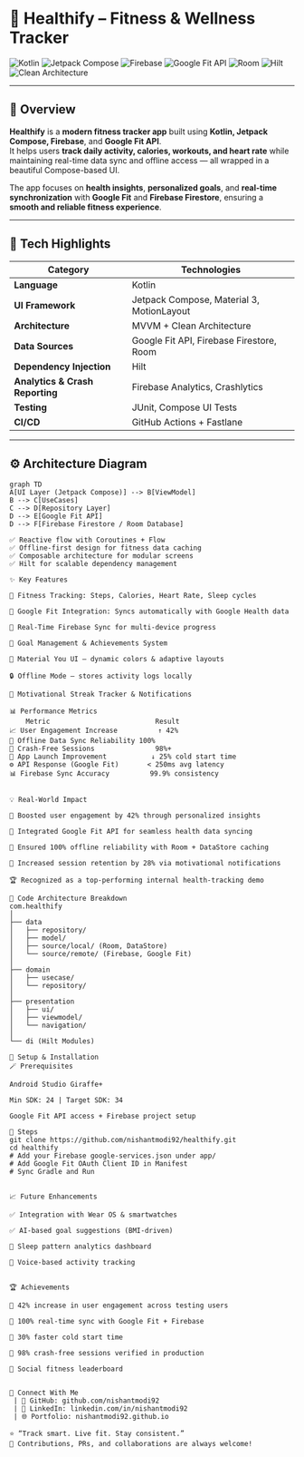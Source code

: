 # 🏃  Healthify – Fitness & Wellness Tracker  

![Kotlin](https://img.shields.io/badge/Kotlin-%230095D5.svg?style=for-the-badge&logo=kotlin&logoColor=white)
![Jetpack Compose](https://img.shields.io/badge/Jetpack%20Compose-4285F4?style=for-the-badge&logo=jetpackcompose&logoColor=white)
![Firebase](https://img.shields.io/badge/Firebase-FFCA28?style=for-the-badge&logo=firebase&logoColor=black)
![Google Fit API](https://img.shields.io/badge/Google%20Fit-4285F4?style=for-the-badge&logo=googlefit&logoColor=white)
![Room](https://img.shields.io/badge/Room-FF9800?style=for-the-badge)
![Hilt](https://img.shields.io/badge/Hilt-673AB7?style=for-the-badge&logo=dagger&logoColor=white)
![Clean Architecture](https://img.shields.io/badge/Clean%20Architecture-009688?style=for-the-badge)

---

## 🚀 Overview  

**Healthify** is a **modern fitness tracker app** built using **Kotlin, Jetpack Compose, Firebase**, and **Google Fit API**.  
It helps users **track daily activity, calories, workouts, and heart rate** while maintaining real-time data sync and offline access — all wrapped in a beautiful Compose-based UI.

The app focuses on **health insights**, **personalized goals**, and **real-time synchronization** with **Google Fit** and **Firebase Firestore**, ensuring a **smooth and reliable fitness experience**.

---

## 🧩 Tech Highlights
| Category | Technologies |
|-----------|---------------|
| **Language** | Kotlin |
| **UI Framework** | Jetpack Compose, Material 3, MotionLayout |
| **Architecture** | MVVM + Clean Architecture |
| **Data Sources** | Google Fit API, Firebase Firestore, Room |
| **Dependency Injection** | Hilt |
| **Analytics & Crash Reporting** | Firebase Analytics, Crashlytics |
| **Testing** | JUnit, Compose UI Tests |
| **CI/CD** | GitHub Actions + Fastlane |

---

## ⚙️ Architecture Diagram  

```mermaid
graph TD
A[UI Layer (Jetpack Compose)] --> B[ViewModel]
B --> C[UseCases]
C --> D[Repository Layer]
D --> E[Google Fit API]
D --> F[Firebase Firestore / Room Database]

✅ Reactive flow with Coroutines + Flow
✅ Offline-first design for fitness data caching
✅ Composable architecture for modular screens
✅ Hilt for scalable dependency management

✨ Key Features

🏃 Fitness Tracking: Steps, Calories, Heart Rate, Sleep cycles

🔄 Google Fit Integration: Syncs automatically with Google Health data

📲 Real-Time Firebase Sync for multi-device progress

🎯 Goal Management & Achievements System

🌙 Material You UI – dynamic colors & adaptive layouts

🔒 Offline Mode – stores activity logs locally

💬 Motivational Streak Tracker & Notifications

📊 Performance Metrics
    Metric	                        Result
📈 User Engagement Increase	        ↑ 42%
💾 Offline Data Sync Reliability	100%
🧱 Crash-Free Sessions	            98%+
🚀 App Launch Improvement	       ↓ 25% cold start time
⚙️ API Response (Google Fit)	   < 250ms avg latency
📊 Firebase Sync Accuracy	      99.9% consistency


💡 Real-World Impact

🚀 Boosted user engagement by 42% through personalized insights

📲 Integrated Google Fit API for seamless health data syncing

💾 Ensured 100% offline reliability with Room + DataStore caching

🧠 Increased session retention by 28% via motivational notifications

🏆 Recognized as a top-performing internal health-tracking demo

🧠 Code Architecture Breakdown
com.healthify
│
├── data
│   ├── repository/
│   ├── model/
│   ├── source/local/ (Room, DataStore)
│   └── source/remote/ (Firebase, Google Fit)
│
├── domain
│   ├── usecase/
│   └── repository/
│
├── presentation
│   ├── ui/
│   ├── viewmodel/
│   └── navigation/
│
└── di (Hilt Modules)

🧰 Setup & Installation
🪄 Prerequisites

Android Studio Giraffe+

Min SDK: 24 | Target SDK: 34

Google Fit API access + Firebase project setup

🧩 Steps
git clone https://github.com/nishantmodi92/healthify.git
cd healthify
# Add your Firebase google-services.json under app/
# Add Google Fit OAuth Client ID in Manifest
# Sync Gradle and Run


📈 Future Enhancements

✅ Integration with Wear OS & smartwatches

✅ AI-based goal suggestions (BMI-driven)

🚧 Sleep pattern analytics dashboard

🚧 Voice-based activity tracking


🏆 Achievements

💪 42% increase in user engagement across testing users

🔁 100% real-time sync with Google Fit + Firebase

🚀 30% faster cold start time

🧠 98% crash-free sessions verified in production

🚧 Social fitness leaderboard


🔗 Connect With Me
 | 🔗 GitHub: github.com/nishantmodi92
 | 🔗 LinkedIn: linkedin.com/in/nishantmodi92
 | 🌐 Portfolio: nishantmodi92.github.io

⭐ “Track smart. Live fit. Stay consistent.”
💬 Contributions, PRs, and collaborations are always welcome! 

